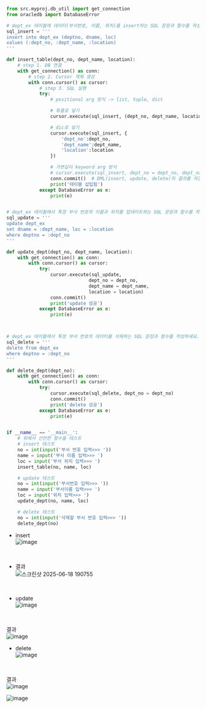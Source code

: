 ```python
from src.myproj.db_util import get_connection
from oracledb import DatabaseError

# dept_ex 테이블에 데이터(부서번호, 이름, 위치)를 insert하는 SQL 문장과 함수를 작성하세요
sql_insert = '''
insert into dept_ex (deptno, dname, loc)
values (:dept_no, :dept_name, :location)
'''

def insert_table(dept_no, dept_name, location):
    # step 1. DB 연결
    with get_connection() as conn:
        # step 2. Cursor 객체 생성
        with conn.cursor() as cursor:
            # step 3. SQL 실행
            try:
                # positional arg 방식 -> list, tuple, dict

                # 튜플로 넣기
                cursor.execute(sql_insert, (dept_no, dept_name, location))

                # dic로 넣기
                cursor.execute(sql_insert, {
                    'dept_no':dept_no,
                    'dept_name':dept_name,
                    'location':location
                })

                # 가변길이 keyword arg 방식
                # cursor.execute(sql_insert, dept_no = dept_no, dept_name = dept_name, location = location)
                conn.commit()  # DML(insert, update, delete)의 결과를 저장. conn 객체가 commit을 가지고 있음
                print('테이블 삽입됨')
            except DatabaseError as e:
                print(e)


# dept_ex 테이블에서 특정 부서 번호의 이름과 위치를 업데이트하는 SQL 문장과 함수를 작성하세요.
sql_update = '''
update dept_ex
set dname = :dept_name, loc = :location
where deptno = :dept_no
'''

def update_dept(dept_no, dept_name, location):
    with get_connection() as conn:
        with conn.cursor() as cursor:
            try:
                cursor.execute(sql_update,
                              dept_no = dept_no,
                              dept_name = dept_name,
                              location = location)
                conn.commit()
                print('update 성공')
            except DatabaseError as e:
                print(e)



# dept_ex 테이블에서 특정 부서 번호의 데이터를 삭제하는 SQL 문장과 함수를 작성하세요.
sql_delete = '''
delete from dept_ex
where deptno = :dept_no
'''

def delete_dept(dept_no):
    with get_connection() as conn:
        with conn.cursor() as cursor:
            try:
                cursor.execute(sql_delete, dept_no = dept_no)
                conn.commit()
                print('delete 성공')
            except DatabaseError as e:
                print(e)


if __name__ == '__main__':
    # 위에서 선언한 함수들 테스트
    # insert 테스트
    no = int(input('부서 번호 입력>>> '))
    name = input('부서 이름 입력>>> ')
    loc = input('부서 위치 입력>>> ')
    insert_table(no, name, loc)

    # update 테스트
    no = int(input('부서번호 입력>>> '))
    name = input('부서이름 입력>>> ')
    loc = input('위치 입력>>> ')
    update_dept(no, name, loc)

    # delete 테스트
    no = int(input('삭제할 부서 번호 입력>>> '))
    delete_dept(no)
```

- insert<br>
![image](https://github.com/user-attachments/assets/3838e7d1-005d-404f-a3f3-b418b4ec1de6)
<br>

- 결과<br>
![스크린샷 2025-06-18 190755](https://github.com/user-attachments/assets/123df188-f465-4974-9573-d14ad21719a2)
<br>

- update<br>
![image](https://github.com/user-attachments/assets/72db1607-8cda-4a99-ad01-0bd6e1ed1fbd)
<br>

결과<br>
![image](https://github.com/user-attachments/assets/78de55a3-78e1-4fd7-a05d-2a2b107d56dc)
<br>

- delete<br>
![image](https://github.com/user-attachments/assets/e5f3e2f9-9cfd-4ba6-ba20-2ea76cb71d00)
<br>

결과<br>
![image](https://github.com/user-attachments/assets/5a5cfc4d-c469-46cc-9b54-220e268e007c)
<br>

![image](https://github.com/user-attachments/assets/4a5da4d5-b76e-4f2d-b802-ef0b50982489)
